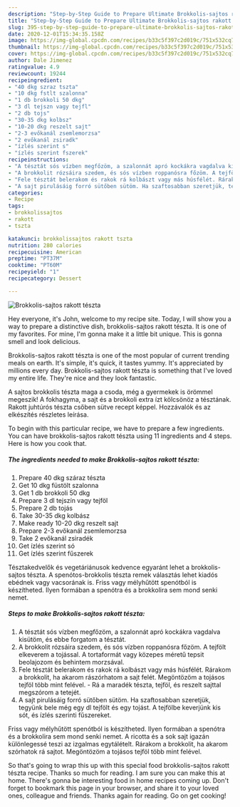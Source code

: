 ```yaml
---
description: "Step-by-Step Guide to Prepare Ultimate Brokkolis-sajtos rakott tészta"
title: "Step-by-Step Guide to Prepare Ultimate Brokkolis-sajtos rakott tészta"
slug: 395-step-by-step-guide-to-prepare-ultimate-brokkolis-sajtos-rakott-teszta
date: 2020-12-01T15:34:35.158Z
image: https://img-global.cpcdn.com/recipes/b33c5f397c2d019c/751x532cq70/brokkolis-sajtos-rakott-teszta-recept-foto.jpg
thumbnail: https://img-global.cpcdn.com/recipes/b33c5f397c2d019c/751x532cq70/brokkolis-sajtos-rakott-teszta-recept-foto.jpg
cover: https://img-global.cpcdn.com/recipes/b33c5f397c2d019c/751x532cq70/brokkolis-sajtos-rakott-teszta-recept-foto.jpg
author: Dale Jimenez
ratingvalue: 4.9
reviewcount: 19244
recipeingredient:
- "40 dkg szraz tszta"
- "10 dkg fstlt szalonna"
- "1 db brokkoli 50 dkg"
- "3 dl tejszn vagy tejfl"
- "2 db tojs"
- "30-35 dkg kolbsz"
- "10-20 dkg reszelt sajt"
- "2-3 evőkanál zsemlemorzsa"
- "2 evőkanál zsiradk"
- "ízlés szerint s"
- "ízlés szerint fszerek"
recipeinstructions:
- "A tésztát sós vízben megfőzöm, a szalonnát apró kockákra vagdalva kisütöm, és ebbe forgatom a tésztát."
- "A brokkolit rózsáira szedem, és sós vízben roppanósra főzöm. A tejfölt elkeverem a tojással. A tortaformát vagy közepes méretű tepsit beolajozom és behintem morzsával."
- "Fele tésztát belerakom és rakok rá kolbászt vagy más húsfélét. Rárakom a brokkolit, ha akarom rászórhatom a sajt felét. Megöntözöm a tojásos tejföl több mint felével.  Rá a maradék tészta, tejföl, és reszelt sajttal megszórom a tetejét."
- "A sajt pirulásáig forró sütőben sütöm. Ha szaftosabban szeretjük, tegyünk bele még egy dl tejfölt és egy tojást. A tejfölbe keverjünk kis sót, és ízlés szerinti fűszereket."
categories:
- Recipe
tags:
- brokkolissajtos
- rakott
- tszta

katakunci: brokkolissajtos rakott tszta 
nutrition: 280 calories
recipecuisine: American
preptime: "PT37M"
cooktime: "PT60M"
recipeyield: "1"
recipecategory: Dessert

---
```



![Brokkolis-sajtos rakott tészta](https://img-global.cpcdn.com/recipes/b33c5f397c2d019c/751x532cq70/brokkolis-sajtos-rakott-teszta-recept-foto.jpg)

Hey everyone, it's John, welcome to my recipe site. Today, I will show you a way to prepare a distinctive dish, brokkolis-sajtos rakott tészta. It is one of my favorites. For mine, I'm gonna make it a little bit unique. This is gonna smell and look delicious.

Brokkolis-sajtos rakott tészta is one of the most popular of current trending meals on earth. It's simple, it's quick, it tastes yummy. It's appreciated by millions every day. Brokkolis-sajtos rakott tészta is something that I've loved my entire life. They're nice and they look fantastic.

A sajtos brokkolis tészta maga a csoda, még a gyermekek is örömmel megeszik! A fokhagyma, a sajt és a brokkoli extra ízt kölcsönöz a tésztának. Rakott juhtúrós tészta csőben sütve recept képpel. Hozzávalók és az elkészítés részletes leírása.


To begin with this particular recipe, we have to prepare a few ingredients. You can have brokkolis-sajtos rakott tészta using 11 ingredients and 4 steps. Here is how you cook that.

<!--inarticleads1-->

##### The ingredients needed to make Brokkolis-sajtos rakott tészta:

1. Prepare 40 dkg száraz tészta
1. Get 10 dkg füstölt szalonna
1. Get 1 db brokkoli 50 dkg
1. Prepare 3 dl tejszín vagy tejföl
1. Prepare 2 db tojás
1. Take 30-35 dkg kolbász
1. Make ready 10-20 dkg reszelt sajt
1. Prepare 2-3 evőkanál zsemlemorzsa
1. Take 2 evőkanál zsiradék
1. Get ízlés szerint só
1. Get ízlés szerint fűszerek


Tésztakedvelők és vegetáriánusok kedvence egyaránt lehet a brokkolis-sajtos tészta. A spenótos-brokkolis tészta remek választás lehet kiadós ebédnek vagy vacsorának is. Friss vagy mélyhűtött spenótból is készítheted. Ilyen formában a spenótra és a brokkolira sem mond senki nemet. 

<!--inarticleads2-->

##### Steps to make Brokkolis-sajtos rakott tészta:

1. A tésztát sós vízben megfőzöm, a szalonnát apró kockákra vagdalva kisütöm, és ebbe forgatom a tésztát.
1. A brokkolit rózsáira szedem, és sós vízben roppanósra főzöm. A tejfölt elkeverem a tojással. A tortaformát vagy közepes méretű tepsit beolajozom és behintem morzsával.
1. Fele tésztát belerakom és rakok rá kolbászt vagy más húsfélét. Rárakom a brokkolit, ha akarom rászórhatom a sajt felét. Megöntözöm a tojásos tejföl több mint felével.  - Rá a maradék tészta, tejföl, és reszelt sajttal megszórom a tetejét.
1. A sajt pirulásáig forró sütőben sütöm. Ha szaftosabban szeretjük, tegyünk bele még egy dl tejfölt és egy tojást. A tejfölbe keverjünk kis sót, és ízlés szerinti fűszereket.


Friss vagy mélyhűtött spenótból is készítheted. Ilyen formában a spenótra és a brokkolira sem mond senki nemet. A ricotta és a sok sajt igazán különlegessé teszi az izgalmas egytálételt. Rárakom a brokkolit, ha akarom szórhatok rá sajtot. Megöntözöm a tojásos tejföl több mint felével. 

So that's going to wrap this up with this special food brokkolis-sajtos rakott tészta recipe. Thanks so much for reading. I am sure you can make this at home. There's gonna be interesting food in home recipes coming up. Don't forget to bookmark this page in your browser, and share it to your loved ones, colleague and friends. Thanks again for reading. Go on get cooking!
